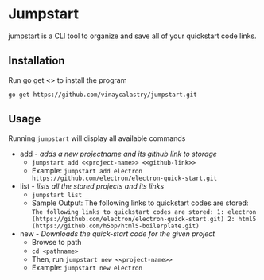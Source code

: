 # Jumpstart
jumpstart is a CLI tool to organize and save all of your quickstart code links.

## Installation
Run go get <<link>> to install the program

    go get https://github.com/vinaycalastry/jumpstart.git
    
## Usage
Running `jumpstart` will display all available commands

 - add - *adds a new projectname and its github link to storage*
	 - `jumpstart add <<project-name>> <<github-link>>`
	 - Example: `jumpstart add electron https://github.com/electron/electron-quick-start.git`
 - list - *lists all the stored projects and its links*
	 - `jumpstart list`
	 - Sample Output:
		 The following links to quickstart codes are stored:
		`The following links to quickstart codes are stored:
1: electron (https://github.com/electron/electron-quick-start.git)
2: html5 (https://github.com/h5bp/html5-boilerplate.git)`
 - new - *Downloads the quick-start code for the given project*
	 - Browse to path
	 - `cd <pathname>`
	 - Then, run `jumpstart new <<project-name>>`
	 - Example: `jumpstart new electron` 

